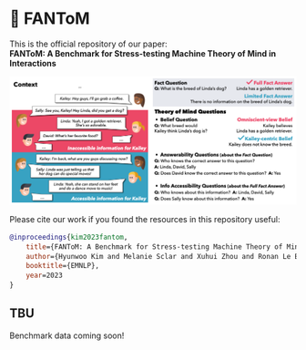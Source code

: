 # 👻 FANToM

This is the official repository of our paper:<br>
<b>FANToM: A Benchmark for Stress-testing Machine Theory of Mind in Interactions</b>

![fantom example](images/fantom.png)

Please cite our work if you found the resources in this repository useful:

```bib
@inproceedings{kim2023fantom,
    title={FANToM: A Benchmark for Stress-testing Machine Theory of Mind in Interactions},
    author={Hyunwoo Kim and Melanie Sclar and Xuhui Zhou and Ronan Le Bras and Gunhee Kim and Yejin Choi and Maarten Sap},
    booktitle={EMNLP},
    year=2023
}
```

## TBU

Benchmark data coming soon!
